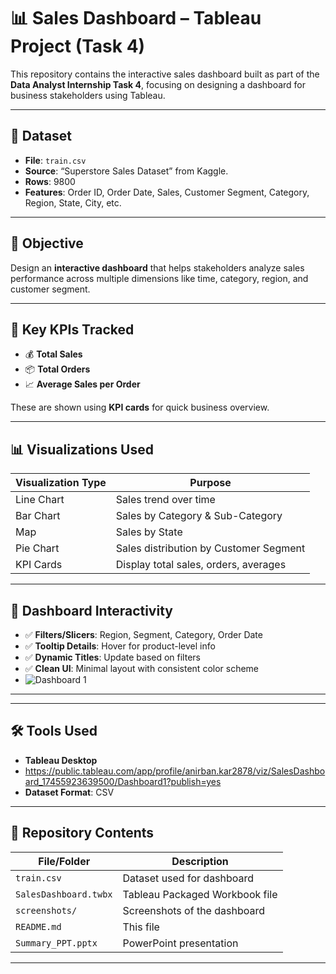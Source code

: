 # 📊 Sales Dashboard – Tableau Project (Task 4)

This repository contains the interactive sales dashboard built as part of the **Data Analyst Internship Task 4**, focusing on designing a dashboard for business stakeholders using Tableau.

---

## 📁 Dataset

- **File**: `train.csv`
- **Source**: “Superstore Sales Dataset” from Kaggle.
- **Rows**: 9800
- **Features**: Order ID, Order Date, Sales, Customer Segment, Category, Region, State, City, etc.

---

## 🧠 Objective

Design an **interactive dashboard** that helps stakeholders analyze sales performance across multiple dimensions like time, category, region, and customer segment.

---

## 🧾 Key KPIs Tracked

- 💰 **Total Sales**
- 📦 **Total Orders**
- 📈 **Average Sales per Order**

These are shown using **KPI cards** for quick business overview.

---

## 📊 Visualizations Used

| Visualization Type | Purpose                              |
|--------------------|--------------------------------------|
| Line Chart         | Sales trend over time                |
| Bar Chart          | Sales by Category & Sub-Category     |
| Map                | Sales by State                       |
| Pie Chart          | Sales distribution by Customer Segment |
| KPI Cards          | Display total sales, orders, averages |

---

## 🧩 Dashboard Interactivity

- ✅ **Filters/Slicers**: Region, Segment, Category, Order Date
- ✅ **Tooltip Details**: Hover for product-level info
- ✅ **Dynamic Titles**: Update based on filters
- ✅ **Clean UI**: Minimal layout with consistent color scheme
- ![Dashboard 1](https://github.com/user-attachments/assets/873e007a-77cd-448d-ac31-086725ee41fa)


---

---

## 🛠 Tools Used

- **Tableau Desktop**
- https://public.tableau.com/app/profile/anirban.kar2878/viz/SalesDashboard_17455923639500/Dashboard1?publish=yes
- **Dataset Format**: CSV

---

## 📂 Repository Contents

| File/Folder        | Description                          |
|--------------------|--------------------------------------|
| `train.csv`        | Dataset used for dashboard           |
| `SalesDashboard.twbx` | Tableau Packaged Workbook file     |
| `screenshots/`     | Screenshots of the dashboard         |
| `README.md`        | This file                            |
| `Summary_PPT.pptx` | PowerPoint presentation              |

---


